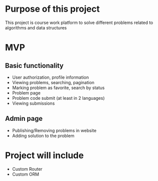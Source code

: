 # Purpose of this project

This project is course work platform 
to solve different problems related to algorithms and data structures

# MVP
## Basic functionality

- User authorization, profile information
- Viewing problems, searching, pagination
- Marking problem as favorite, search by status
- Problem page
- Problem code submit (at least in 2 languages)
- Viewing submissions

## Admin page

- Publishing/Removing problems in website
- Adding solution to the problem

# Project will include

- Custom Router 
- Custom ORM
